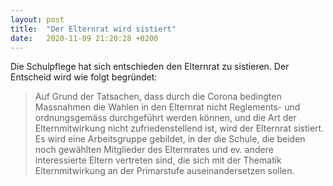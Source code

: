 ```yaml
---
layout: post
title:  "Der Elternrat wird sistiert"
date:   2020-11-09 21:20:28 +0200
---
```


Die Schulpflege hat sich entschieden den Elternrat zu sistieren. Der
Entscheid wird wie folgt begründet:

> Auf Grund der Tatsachen, dass durch die Corona bedingten Massnahmen
> die Wahlen in den Elternrat nicht Reglements- und ordnungsgemäss
> durchgeführt werden können, und die Art der Elternmitwirkung nicht
> zufriedenstellend ist, wird der Elternrat sistiert. Es wird eine
> Arbeitsgruppe gebildet, in der die Schule, die beiden noch gewählten
> Mitglieder des Elternrates und ev. andere interessierte Eltern
> vertreten sind, die sich mit der Thematik Elternmitwirkung an der
> Primarstufe auseinandersetzen sollen.
